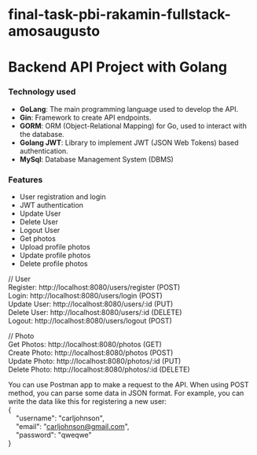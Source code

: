 # final-task-pbi-rakamin-fullstack-amosaugusto

# Backend API Project with Golang

### Technology used

- **GoLang**: The main programming language used to develop the API.
- **Gin**: Framework to create API endpoints.
- **GORM**: ORM (Object-Relational Mapping) for Go, used to interact with the database.
- **Golang JWT**: Library to implement JWT (JSON Web Tokens) based authentication.
- **MySql**: Database Management System (DBMS)

### Features

- User registration and login
- JWT authentication
- Update User
- Delete User
- Logout User
- Get photos
- Upload profile photos
- Update profile photos
- Delete profile photos

// User <br>
Register: http://localhost:8080/users/register (POST)<br>
Login: http://localhost:8080/users/login (POST)<br>
Update User: http://localhost:8080/users/:id (PUT)<br>
Delete User: http://localhost:8080/users/:id (DELETE)<br>
Logout: http://localhost:8080/users/logout (POST)<br>

// Photo<br>
Get Photos: http://localhost:8080/photos (GET)<br>
Create Photo: http://localhost:8080/photos (POST)<br>
Update Photo: http://localhost:8080/photos/:id (PUT)<br>
Delete Photo: http://localhost:8080/photos/:id (DELETE)<br>

You can use Postman app to make a request to the API. When using POST method, you can parse some data in JSON format. For example, you can write the data like this for registering a new user:<br>
{<br>
&nbsp;&nbsp;&nbsp;&nbsp;"username": "carljohnson",<br>
&nbsp;&nbsp;&nbsp;&nbsp;"email": "carljohnson@gmail.com",<br>
&nbsp;&nbsp;&nbsp;&nbsp;"password": "qweqwe"<br>
}
